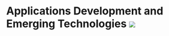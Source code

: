 <h1>Applications Development and Emerging Technologies <img src="https://encrypted-tbn0.gstatic.com/images?q=tbn:ANd9GcQXGedFpj7_qOoJWO202wPBPAOKpxW3d_XdNA&s"></h1>

